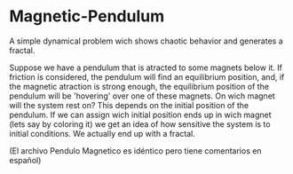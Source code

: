 # Magnetic-Pendulum
A simple dynamical problem wich shows chaotic behavior and generates a fractal.

Suppose we have a pendulum that is atracted to some magnets below it. If friction is considered, the pendulum will find an equilibrium position, and, if the magnetic atraction is strong enough, the equilibrium position of the pendulum will be 'hovering' over one of these magnets. 
On wich magnet will the system rest on? This depends on the initial position of the pendulum.
If we can assign wich initial position ends up in wich magnet (lets say by coloring it) we get an idea of how sensitive the system is to initial conditions.
We actually end up with a fractal.

(El archivo Pendulo Magnetico es idéntico pero tiene comentarios en español)
